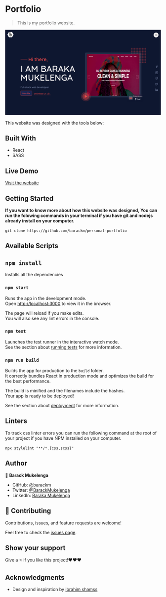 # Portfolio

> This is my portfolio website.

![screenshot](./screenshot.png)

This website was designed with the tools below:

## Built With

- React
- SASS

## Live Demo

[Visit the website](https://barackm.me/)

## Getting Started

**If you want to know more about how this website was designed, You can run the folowing commands in your terminal if you have git and nodejs already install on your computer.**

`git clone https://github.com/barackm/personal-portfolio`

## Available Scripts

## `npm install`

Installs all the dependencies

### `npm start`

Runs the app in the development mode.<br />
Open [http://localhost:3000](http://localhost:3000) to view it in the browser.

The page will reload if you make edits.<br />
You will also see any lint errors in the console.

### `npm test`

Launches the test runner in the interactive watch mode.<br />
See the section about [running tests](https://facebook.github.io/create-react-app/docs/running-tests) for more information.

### `npm run build`

Builds the app for production to the `build` folder.<br />
It correctly bundles React in production mode and optimizes the build for the best performance.

The build is minified and the filenames include the hashes.<br />
Your app is ready to be deployed!

See the section about [deployment](https://facebook.github.io/create-react-app/docs/deployment) for more information.

## Linters

To track css linter errors you can run the following command at the root of your project if you have NPM installed on your computer.

`npx stylelint "**/*.{css,scss}"`

## Author

👤 **Barack Mukelenga**

- GitHub: [@barackm](https://github.com/barackm)
- Twitter: [@BarackMukelenga](https://twitter.com/BarackMukelenga)
- LinkedIn: [Baraka Mukelenga](https://www.linkedin.com/in/baraka-mukelenga/)

## 🤝 Contributing

Contributions, issues, and feature requests are welcome!

Feel free to check the [issues page](https://github.com/barackm/personal-portfolio/issues).

## Show your support

Give a ⭐️ if you like this project!❤️❤️❤️

## Acknowledgments

- Design and inspiration by [ibrahim shamss](https://www.behance.net/Ibrahim_Shamss)
